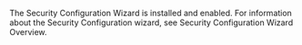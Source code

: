 <Token xmlns:xlink="http://www.w3.org/1999/xlink">The Security Configuration Wizard is installed and enabled. For information about the Security Configuration wizard, see <link xmlns:xlink="http://www.w3.org/1999/xlink" xlink:href="38f0693d-59eb-45ca-980d-31fe03eb54df" xmlns="http://ddue.schemas.microsoft.com/authoring/2003/5">Security Configuration Wizard Overview</link>.</Token>